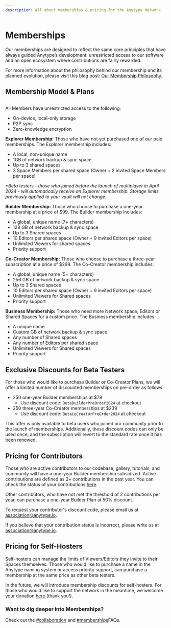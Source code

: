 ```yaml
---
description: All about memberships & pricing for the Anytype Network
---
```


# Memberships

Our memberships are designed to reflect the same core principles that have always guided Anytype’s development: unrestricted access to our software and an open ecosystem where contributions are fairly rewarded.

For more information about the philosophy behind our membership and its planned evolution, please visit this blog post: [Our Membership Philosophy](https://blog.anytype.io/our-memberships-philosophy/).

## Membership Model & Plans

<figure><img src="../../.gitbook/assets/image (102) (1).png" alt=""><figcaption></figcaption></figure>

All Members have unrestricted access to the following:

* On-device, local-only storage
* P2P sync
* Zero-knowledge encryption

**Explorer Membership:** Those who have not yet purchased one of our paid memberships. The Explorer membership includes:

* A local, non-unique name
* 1GB of network backup & sync space
* Up to 3 shared spaces
* 3 Space Members per shared space (Owner + 2 invited Space Members per space)

_\*Beta testers - those who joined before the launch of multiplayer in April 2024 - will automatically receive an Explorer membership. Storage limits previously applied to your vault will not change._

**Builder Membership:** Those who choose to purchase a one-year membership at a price of $99. The Builder membership includes:

* A global, unique name (7+ characters)
* 128 GB of network backup & sync space
* Up to 3 Shared spaces
* 10 Editors per shared space (Owner + 9 invited Editors per space)
* Unlimited Viewers for shared spaces
* Priority support

**Co-Creator Membership:** Those who choose to purchase a three-year subscription at a price of $299. The Co-Creator membership includes:

* A global, unique name (5+ characters)
* 256 GB of network backup & sync space
* Up to 3 Shared spaces
* 10 Editors per shared space (Owner + 9 invited Editors per space)
* Unlimited Viewers for Shared spaces
* Priority support

**Business Membership:** Those who need more Network space, Editors or Shared Spaces for a custom price. The Business membership includes:

* A unique name
* Custom GB of network backup & sync space
* Any number of Shared spaces
* Any number of Editors per shared space
* Unlimited Viewers for Shared spaces
* Priority support

## Exclusive Discounts for Beta Testers

For those who would like to purchase Builder or Co-Creator Plans, we will offer a limited number of discounted memberships on pre-order as follows:

* 250 one-year Builder memberships at $79
  * Use discount code: `BetaBuilderPreOrder2024` at checkout
* 250 three-year Co-Creator memberships at $239
  * Use discount code: `BetaCoCreatorPreOrder2024` at checkout

This offer is only available to beta users who joined our community prior to the launch of memberships. Additionally, these discount codes can only be used once, and the subscription will revert to the standard rate once it has been renewed.

## Pricing for Contributors

Those who are active contributors to our codebase, gallery, tutorials, and community will have a one-year Builder membership subsidized. Active contributions are defined as 2+ contributions in the past year. You can check the status of your contributions [here](https://github.com/anyproto/contributors/blob/main/contributors.json).

Other contributors, who have not met the threshold of 2 contributions per year, can purchase a one-year Builder Plan at 50% discount.

To request your contributor's discount code, please email us at [association@anytype.io](mailto:association@anytype.io).&#x20;

If you believe that your contribution status is incorrect, please write us at [association@anytype.io](mailto:association@anytype.io).

## Pricing for Self-Hosters

Self-hosters can manage the limits of Viewers/Editors they invite to their Spaces themselves. Those who would like to purchase a name in the Anytype naming system or access priority support, can purchase a membership at the same price as other beta testers.

In the future, we will introduce membership discounts for self-hosters. For those who would like to support the network in the meantime, we welcome your donation [here](https://stripe.pay.anytype.io/b/4gw0337MrdvbejK28f) (thank you!).

### Want to dig deeper into Memberships?

Check out the [#collaboration](help/faqs/#collaboration "mention") and [#memberships](help/faqs/#memberships "mention")FAQs.

